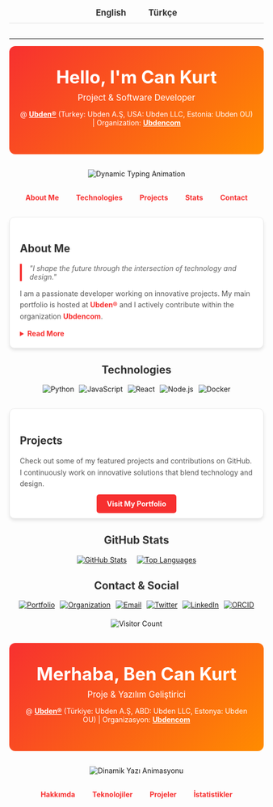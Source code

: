 <!-- LANGUAGE TOGGLE -->
<div align="center" style="padding: 10px; border-bottom: 1px solid #ddd; margin-bottom: 30px;">
  <a href="#english" style="margin: 0 20px; font-size: 1.2em; color: #333; font-weight: bold; text-decoration: none;">English</a>
  <a href="#turkish" style="margin: 0 20px; font-size: 1.2em; color: #333; font-weight: bold; text-decoration: none;">Türkçe</a>
</div>

---

<!-- =================== ENGLISH SECTION =================== -->
<a id="english"></a>
<!-- Header with Gradient Background -->
<div style="background: linear-gradient(135deg, #F73030, #FF8C00); color: #fff; padding: 40px 20px; text-align: center; border-radius: 12px; margin-bottom: 30px;">
  <h1 style="font-size: 2.5em; margin: 0;">Hello, I'm Can Kurt</h1>
  <p style="font-size: 1.2em; margin: 10px 0;">Project & Software Developer</p>
  <p style="font-size: 1em;">
    @ <a href="https://github.com/ubden" style="color: #fff; text-decoration: underline; font-weight: bold;">Ubden®</a>
    (Turkey: Ubden A.Ş, USA: Ubden LLC, Estonia: Ubden OU) | Organization: <a href="https://github.com/ubdencom" style="color: #fff; text-decoration: underline; font-weight: bold;">Ubdencom</a>
  </p>
</div>

<!-- Dynamic Typing Animation -->
<div align="center" style="margin-bottom:30px;">
  <img src="https://readme-typing-svg.herokuapp.com?font=Roboto&size=30&duration=6000&pause=1000&color=FFFFFF&center=true&width=800&lines=Innovative+Solutions;Creative+Coding;Modern+Design" alt="Dynamic Typing Animation" style="max-width:100%;"/>
</div>

<!-- Navigation Bar -->
<div align="center" style="margin-bottom: 30px;">
  <a href="#about-en" style="margin: 0 15px; font-weight: bold; color: #F73030; text-decoration: none;">About Me</a>
  <a href="#tech-en" style="margin: 0 15px; font-weight: bold; color: #F73030; text-decoration: none;">Technologies</a>
  <a href="#projects-en" style="margin: 0 15px; font-weight: bold; color: #F73030; text-decoration: none;">Projects</a>
  <a href="#stats-en" style="margin: 0 15px; font-weight: bold; color: #F73030; text-decoration: none;">Stats</a>
  <a href="#contact-en" style="margin: 0 15px; font-weight: bold; color: #F73030; text-decoration: none;">Contact</a>
</div>

<!-- About Me Card -->
<a id="about-en"></a>
<div style="background: #fff; border: 1px solid #eaeaea; box-shadow: 0 4px 6px rgba(0,0,0,0.1); border-radius: 10px; padding: 20px; max-width: 800px; margin: 0 auto 30px auto;">
  <h2 style="color: #333;">About Me</h2>
  <blockquote style="border-left: 4px solid #F73030; margin: 10px 0; padding-left: 15px; color: #666; font-style: italic;">
    "I shape the future through the intersection of technology and design."
  </blockquote>
  <p style="color: #555; line-height: 1.6;">
    I am a passionate developer working on innovative projects. My main portfolio is hosted at <a href="https://github.com/ubden" style="color: #F73030; font-weight: bold; text-decoration: none;">Ubden®</a> and I actively contribute within the organization <a href="https://github.com/ubdencom" style="color: #F73030; font-weight: bold; text-decoration: none;">Ubdencom</a>.
  </p>
  <details style="margin-top: 10px;">
    <summary style="cursor: pointer; color: #F73030; font-weight: bold;">Read More</summary>
    <p style="color: #555; line-height: 1.6;">
      My work is grounded in modern UI/UX principles, ensuring every project provides a seamless and engaging user experience. I believe in continuous learning and innovative problem solving.
    </p>
  </details>
</div>

<!-- Technologies -->
<a id="tech-en"></a>
<div style="max-width: 800px; margin: 0 auto 30px auto; text-align: center;">
  <h2 style="color: #333;">Technologies</h2>
  <div style="display: flex; flex-wrap: wrap; justify-content: center; gap: 10px;">
    <img src="https://img.shields.io/badge/Python-3776AB?style=for-the-badge&logo=python&logoColor=white" alt="Python"/>
    <img src="https://img.shields.io/badge/JavaScript-F7DF1E?style=for-the-badge&logo=javascript&logoColor=black" alt="JavaScript"/>
    <img src="https://img.shields.io/badge/React-61DAFB?style=for-the-badge&logo=react&logoColor=black" alt="React"/>
    <img src="https://img.shields.io/badge/Node.js-339933?style=for-the-badge&logo=node.js&logoColor=white" alt="Node.js"/>
    <img src="https://img.shields.io/badge/Docker-2496ED?style=for-the-badge&logo=docker&logoColor=white" alt="Docker"/>
    <!-- Add more badges as needed -->
  </div>
</div>

<!-- Projects -->
<a id="projects-en"></a>
<div style="background: #fff; border: 1px solid #eaeaea; box-shadow: 0 4px 6px rgba(0,0,0,0.1); border-radius: 10px; padding: 20px; max-width: 800px; margin: 0 auto 30px auto;">
  <h2 style="color: #333;">Projects</h2>
  <p style="color: #555; line-height: 1.6;">
    Check out some of my featured projects and contributions on GitHub. I continuously work on innovative solutions that blend technology and design.
  </p>
  <div style="text-align:center; margin-top:20px;">
    <a href="https://github.com/ubden" style="background:#F73030; color:#fff; padding:10px 20px; border-radius:5px; text-decoration:none; font-weight:bold;">Visit My Portfolio</a>
  </div>
</div>

<!-- GitHub Stats -->
<a id="stats-en"></a>
<div style="max-width: 800px; margin: 0 auto 30px auto; text-align: center;">
  <h2 style="color: #333;">GitHub Stats</h2>
  <div style="display: flex; flex-wrap: wrap; justify-content: center; gap: 20px;">
    <div>
      <a href="https://github.com/ubden">
        <img src="https://github-readme-stats.vercel.app/api?username=ubden&show_icons=true&theme=tokyonight" alt="GitHub Stats" style="max-width:100%;"/>
      </a>
    </div>
    <div>
      <a href="https://github.com/ubden">
        <img src="https://github-readme-stats.vercel.app/api/top-langs/?username=ubden&layout=compact&theme=tokyonight" alt="Top Languages" style="max-width:100%;"/>
      </a>
    </div>
  </div>
</div>

<!-- Contact & Social -->
<a id="contact-en"></a>
<div style="max-width: 800px; margin: 0 auto 30px auto; text-align: center;">
  <h2 style="color: #333;">Contact & Social</h2>
  <div style="display: flex; flex-wrap: wrap; justify-content: center; gap: 10px; margin-top: 15px;">
    <a href="https://github.com/ubden" target="_blank">
      <img src="https://img.shields.io/badge/Portfolio-Ubden®-blue?style=for-the-badge&logo=github" alt="Portfolio"/>
    </a>
    <a href="https://github.com/ubdencom" target="_blank">
      <img src="https://img.shields.io/badge/Organization-Ubdencom-blue?style=for-the-badge&logo=github" alt="Organization"/>
    </a>
    <a href="mailto:can@ubden.com" target="_blank">
      <img src="https://img.shields.io/badge/Email-can@ubden.com-red?style=for-the-badge&logo=gmail" alt="Email"/>
    </a>
    <a href="https://twitter.com/ck_cankurt" target="_blank">
      <img src="https://img.shields.io/twitter/follow/ck_cankurt?style=for-the-badge" alt="Twitter"/>
    </a>
    <a href="https://www.linkedin.com/in/can-kurt" target="_blank">
      <img src="https://img.shields.io/badge/LinkedIn-can--kurt-blue?style=for-the-badge&logo=linkedin" alt="LinkedIn"/>
    </a>
    <a href="https://orcid.org/0009-0007-9163-6790" target="_blank">
      <img src="https://img.shields.io/badge/ORCID-0009--0007--9163--6790-green?style=for-the-badge&logo=orcid" alt="ORCID"/>
    </a>
  </div>
  <div style="margin-top:20px;">
    <img src="https://komarev.com/ghpvc/?username=ubden&style=flat-square" alt="Visitor Count"/>
  </div>
</div>





<!-- =================== TURKISH SECTION =================== -->
<a id="turkish"></a>
<div style="background: linear-gradient(135deg, #F73030, #FF8C00); color: #fff; padding: 40px 20px; text-align: center; border-radius: 12px; margin-bottom: 30px;">
  <h1 style="font-size: 2.5em; margin: 0;">Merhaba, Ben Can Kurt</h1>
  <p style="font-size: 1.2em; margin: 10px 0;">Proje & Yazılım Geliştirici</p>
  <p style="font-size: 1em;">
    @ <a href="https://github.com/ubden" style="color: #fff; text-decoration: underline; font-weight: bold;">Ubden®</a>
    (Türkiye: Ubden A.Ş, ABD: Ubden LLC, Estonya: Ubden OU) | Organizasyon: <a href="https://github.com/ubdencom" style="color: #fff; text-decoration: underline; font-weight: bold;">Ubdencom</a>
  </p>
</div>

<div align="center" style="margin-bottom:30px;">
  <img src="https://readme-typing-svg.herokuapp.com?font=Roboto&size=30&duration=6000&pause=1000&color=FFFFFF&center=true&width=800&lines=Yenilikçi+Çözümler;Yaratıcı+Kodlama;Modern+Tasarım" alt="Dinamik Yazı Animasyonu" style="max-width:100%;"/>
</div>

<div align="center" style="margin-bottom: 30px;">
  <a href="#hakkimda-tr" style="margin: 0 15px; font-weight: bold; color: #F73030; text-decoration: none;">Hakkımda</a>
  <a href="#tech-tr" style="margin: 0 15px; font-weight: bold; color: #F73030; text-decoration: none;">Teknolojiler</a>
  <a href="#projeler-tr" style="margin: 0 15px; font-weight: bold; color: #F73030; text-decoration: none;">Projeler</a>
  <a href="#istatistikler-tr" style="margin: 0 15px; font-weight: bold; color: #F73030; text-decoration: none;">İstatistikler</a>
  <a href="#iletisim-tr" style="margin: 0 15px; font-weight: bol
